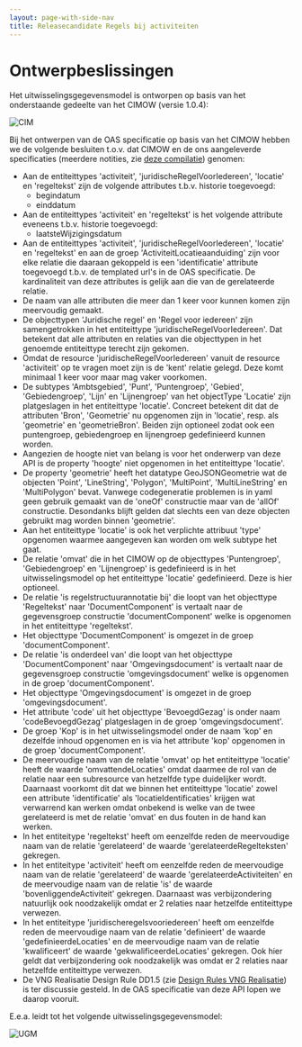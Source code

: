 ```yaml
---
layout: page-with-side-nav
title: Releasecandidate Regels bij activiteiten
---
```


# Ontwerpbeslissingen

Het uitwisselingsgegevensmodel is ontworpen op basis van het onderstaande gedeelte van het CIMOW (versie 1.0.4):

![CIM](CIM%20Koppeling%20PlanSW%20en%20TRSW.jpg?raw=true)


Bij het ontwerpen van de OAS specificatie op basis van het CIMOW hebben we de volgende besluiten t.o.v. dat CIMOW en de ons aangeleverde specificaties (meerdere notities, zie [deze compilatie](./Voorstel%20JR-TR-koppelvlak%20-%20compilatie%2020201002.pdf)) genomen:

* Aan de entiteittypes 'activiteit', 'juridischeRegelVoorIedereen', 'locatie' en 'regeltekst' zijn de volgende attributes t.b.v. historie toegevoegd:
   - begindatum
   - einddatum
* Aan de entiteittypes 'activiteit' en 'regeltekst' is het volgende attribute eveneens t.b.v. historie toegevoegd:
   - laatsteWijzigingsdatum
* Aan de entiteittypes 'activiteit', 'juridischeRegelVoorIedereen', 'locatie' en 'regeltekst' en aan de groep 'ActiviteitLocatieaanduiding' zijn voor
elke relatie die daaraan gekoppeld is een 'identificatie' attribute toegevoegd t.b.v. de templated url's in de OAS specificatie. De kardinaliteit van deze attributes is gelijk aan die van de gerelateerde relatie.
* De naam van alle attributen die meer dan 1 keer voor kunnen komen zijn meervoudig gemaakt.
* De objecttypen 'Juridische regel' en 'Regel voor iedereen' zijn samengetrokken in het entiteittype 'juridischeRegelVoorIedereen'.
Dat betekent dat alle attributen en relaties van die objecttypen in het genoemde entiteittype terecht zijn gekomen.
* Omdat de resource 'juridischeRegelVoorIedereen' vanuit de resource 'activiteit' op te vragen moet zijn is de 'kent' relatie gelegd.
Deze komt minimaal 1 keer voor maar mag vaker voorkomen.
* De subtypes 'Ambtsgebied', 'Punt', 'Puntengroep', 'Gebied', 'Gebiedengroep', 'Lijn' en 'Lijnengroep' van het objectType 'Locatie' zijn platgeslagen in het entiteittype 'locatie'.
Concreet betekent dit dat de attributen 'Bron', 'Geometrie' nu opgenomen zijn in 'locatie', resp. als 'geometrie' en 'geometrieBron'.
Beiden zijn optioneel zodat ook een puntengroep, gebiedengroep en lijnengroep gedefinieerd kunnen worden.
* Aangezien de hoogte niet van belang is voor het onderwerp van deze API is de property 'hoogte' niet opgenomen in het entiteittype 'locatie'.
* De property 'geometrie' heeft het datatype GeoJSONGeometrie wat de objecten 'Point', 'LineString', 'Polygon', 'MultiPoint', 'MultiLineString' en 'MultiPolygon' bevat. Vanwege codegeneratie problemen is in yaml geen gebruik gemaakt van de 'oneOf' constructie maar van de 'allOf' constructie. Desondanks blijft gelden dat slechts een van deze objecten gebruikt mag worden binnen 'geometrie'.
* Aan het entiteittype 'locatie' is ook het verplichte attribuut 'type' opgenomen waarmee aangegeven kan worden om welk subtype het gaat.
* De relatie 'omvat' die in het CIMOW op de objecttypes 'Puntengroep', 'Gebiedengroep' en 'Lijnengroep' is gedefinieerd is in het uitwisselingsmodel op het entiteittype 'locatie' gedefinieerd. Deze is hier optioneel.
* De relatie 'is regelstructuurannotatie bij' die loopt van het objecttype 'Regeltekst' naar 'DocumentComponent' is vertaalt naar de gegevensgroep constructie 'documentComponent' welke is opgenomen in het entiteittype 'regeltekst'.
* Het objecttype 'DocumentComponent' is omgezet in de groep 'documentComponent'.
* De relatie 'is onderdeel van' die loopt van het objecttype 'DocumentComponent' naar 'Omgevingsdocument' is vertaalt naar de gegevensgroep constructie 'omgevingsdocument' welke is opgenomen in de groep 'documentComponent'.
* Het objecttype 'Omgevingsdocument' is omgezet in de groep 'omgevingsdocument'.
* Het attribute 'code' uit het objecttype 'BevoegdGezag' is onder naam 'codeBevoegdGezag' platgeslagen in de groep 'omgevingsdocument'.
* De groep 'Kop' is in het uitwisselingsmodel onder de naam 'kop' en dezelfde inhoud opgenomen en is via het attribute 'kop' opgenomen in de groep 'documentComponent'.
*	De meervoudige naam van de relatie 'omvat' op het entiteittype 'locatie' heeft de waarde 'omvattendeLocaties' omdat daarmee de rol van de relatie naar een subresource van hetzelfde type duidelijker wordt. Daarnaast voorkomt dit dat we binnen het entiteittype 'locatie' zowel een attribute 'identificatie' als 'locatieIdentificaties' krijgen wat verwarrend kan werken omdat onbekend is welke van de twee gerelateerd is met de relatie 'omvat' en dus fouten in de hand kan werken.
* In het entiteitype 'regeltekst' heeft om eenzelfde reden de meervoudige naam van de relatie 'gerelateerd' de waarde 'gerelateerdeRegelteksten' gekregen.
* In het entiteitype 'activiteit' heeft om eenzelfde reden de meervoudige naam van de relatie 'gerelateerd' de waarde 'gerelateerdeActiviteiten' en de meervoudige naam van de relatie 'is' de waarde 'bovenliggendeActiviteit' gekregen. Daarnaast was verbijzondering natuurlijk ook noodzakelijk omdat er 2 relaties naar hetzelfde entiteittype verwezen.
*	In het entiteitype 'juridischeregelsvooriedereen' heeft om eenzelfde reden de meervoudige naam van de relatie 'definieert' de waarde 'gedefinieerdeLocaties' en de meervoudige naam van de relatie 'kwalificeert' de waarde 'gekwalificeerdeLocaties' gekregen. Ook hier geldt dat verbijzondering ook noodzakelijk was omdat er 2 relaties naar hetzelfde entiteittype verwezen.
* De VNG Realisatie Design Rule DD1.5 (zie [Design Rules VNG Realisatie](https://github.com/VNG-Realisatie/API-Kennisbank/tree/master/Design%20rules)) is ter discussie gesteld. In de OAS specificatie van deze API lopen we daarop vooruit.

E.e.a. leidt tot het volgende uitwisselingsgegevensmodel:

![UGM](UGM%20Koppeling%20PlanSW%20en%20TRSW.jpg?raw=true)
